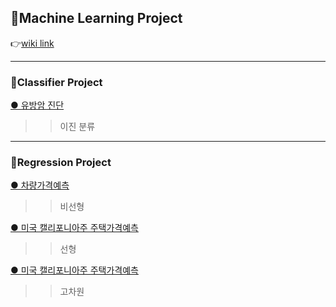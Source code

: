 <h2>🚩Machine Learning Project</h2>

👉<a href='https://github.com/Respec-Do/ML_project/wiki'>wiki link</a>

------------------------------

<h3>🚩Classifier Project</h3>

<a href='https://github.com/Respec-Do/ML_project/wiki/%EC%9C%A0%EB%B0%A9%EC%95%94-%EC%A7%84%EB%8B%A8'>
  <span>● 유방암 진단</span>
</a>
  
>>이진 분류

--------------------------------

<h3>🚩Regression Project</h3>

<a href='https://github.com/Respec-Do/ML_project/wiki/%EC%B0%A8%EB%9F%89-%EA%B0%80%EA%B2%A9-%EC%98%88%EC%B8%A1'>
  <span>● 차량가격예측</span>
</a>

>>비선형

<a href=''>
  <span>● 미국 캘리포니아주 주택가격예측</span>
</a>

>>선형

<a href=''>
  <span>● 미국 캘리포니아주 주택가격예측</span>
</a>

>>고차원
